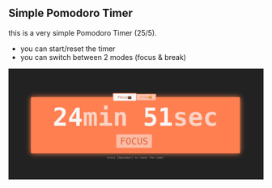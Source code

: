 ## Simple Pomodoro Timer
this is a very simple Pomodoro Timer (25/5).
- you can start/reset the timer
- you can switch between 2 modes (focus & break)
<div style="text-align: center;">
  <img src="./resources/screenshot.png" />
</div>
